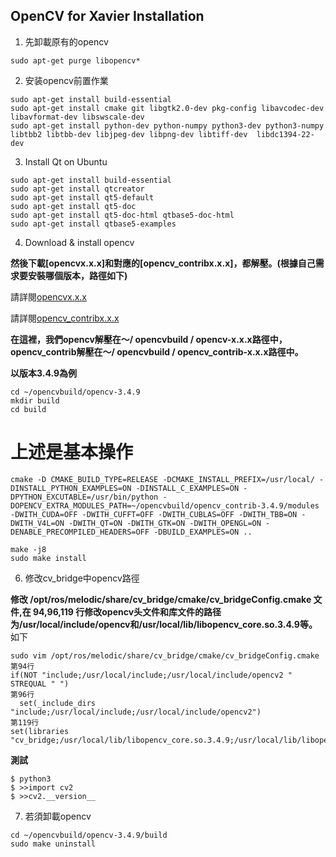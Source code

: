 OpenCV for Xavier Installation
-----------------
1. 先卸載原有的opencv
```
sudo apt-get purge libopencv*
```
2. 安装opencv前置作業
```
sudo apt-get install build-essential
sudo apt-get install cmake git libgtk2.0-dev pkg-config libavcodec-dev libavformat-dev libswscale-dev
sudo apt-get install python-dev python-numpy python3-dev python3-numpy libtbb2 libtbb-dev libjpeg-dev libpng-dev libtiff-dev  libdc1394-22-dev
```

3. Install Qt on Ubuntu
```
sudo apt-get install build-essential
sudo apt-get install qtcreator
sudo apt-get install qt5-default
sudo apt-get install qt5-doc
sudo apt-get install qt5-doc-html qtbase5-doc-html
sudo apt-get install qtbase5-examples
```
4. Download & install opencv

**然後下載[opencvx.x.x]和對應的[opencv_contribx.x.x]，都解壓。(根據自己需求要安裝哪個版本，路徑如下)**

請詳閱[opencvx.x.x](https://github.com/opencv/opencv/releases)

請詳閱[opencv_contribx.x.x](https://github.com/opencv/opencv_contrib/releases)

**在這裡，我們opencv解壓在〜/ opencvbuild / opencv-x.x.x路徑中，opencv_contrib解壓在〜/ opencvbuild / opencv_contrib-x.x.x路徑中。**

**以版本3.4.9為例**

```
cd ~/opencvbuild/opencv-3.4.9
mkdir build
cd build
```
# 上述是基本操作
```
cmake -D CMAKE_BUILD_TYPE=RELEASE -DCMAKE_INSTALL_PREFIX=/usr/local/ -DINSTALL_PYTHON_EXAMPLES=ON -DINSTALL_C_EXAMPLES=ON -DPYTHON_EXCUTABLE=/usr/bin/python -DOPENCV_EXTRA_MODULES_PATH=~/opencvbuild/opencv_contrib-3.4.9/modules -DWITH_CUDA=OFF -DWITH_CUFFT=OFF -DWITH_CUBLAS=OFF -DWITH_TBB=ON -DWITH_V4L=ON -DWITH_QT=ON -DWITH_GTK=ON -DWITH_OPENGL=ON -DENABLE_PRECOMPILED_HEADERS=OFF -DBUILD_EXAMPLES=ON ..

make -j8
sudo make install
```
6. 修改cv_bridge中opencv路徑

**修改 /opt/ros/melodic/share/cv_bridge/cmake/cv_bridgeConfig.cmake 文件,在 94,96,119 行修改opencv头文件和库文件的路径为/usr/local/include/opencv和/usr/local/lib/libopencv_core.so.3.4.9等。**
如下
```
sudo vim /opt/ros/melodic/share/cv_bridge/cmake/cv_bridgeConfig.cmake
第94行
if(NOT "include;/usr/local/include;/usr/local/include/opencv2 " STREQUAL " ")
第96行
  set(_include_dirs "include;/usr/local/include;/usr/local/include/opencv2")
第119行
set(libraries "cv_bridge;/usr/local/lib/libopencv_core.so.3.4.9;/usr/local/lib/libopencv_imgproc.so.3.4.9;/usr/local/lib/libopencv_imgcodecs.so.3.4.9")
```
**測試**
```
$ python3
$ >>import cv2
$ >>cv2.__version__
```

7. 若須卸載opencv
```
cd ~/opencvbuild/opencv-3.4.9/build
sudo make uninstall
```

